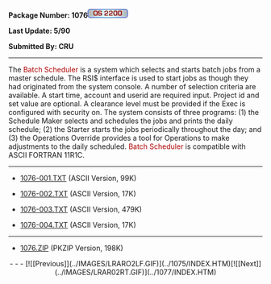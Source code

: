 <x-sas-window top="282" bottom="768" left="44" right="574">



<b>Package Number: 1076![](../IMAGES/OS2200.JPG)</b>


<b>Last Update: 5/90</b>


<b>Submitted By: CRU</b>


&#10;
- - -
The <font color="#AF0000">Batch Scheduler </font>is a system which
selects and starts batch jobs from a master schedule. The RSI$
interface is used to start jobs as though they had originated from
the system console. A number of selection criteria are available. A
start time, account and userid are required input. Project id and set
value are optional. A clearance level must be provided if the Exec is
configured with security on. The system consists of three programs:
(1) the Schedule Maker selects and schedules the jobs and prints the
daily schedule; (2) the Starter starts the jobs periodically
throughout the day; and (3) the Operations Override provides a tool
for Operations to make adjustments to the daily scheduled. <font color="#AF0000">Batch Scheduler </font>is compatible with ASCII
FORTRAN 11R1C.


&#10;
- - -



   
- [1076-001.TXT](1076-001.TXT)
       (ASCII Version, 99K)
    
    
       
- [1076-002.TXT](1076-002.TXT)
       (ASCII Version, 17K)
    
    
       
- [1076-003.TXT](1076-003.TXT)
       (ASCII Version, 479K)
    
    
       
- [1076-004.TXT](1076-004.TXT)
       (ASCII Version, 17K)


&#10;
- - -



   
- [1076.ZIP](1076.ZIP)
       (PKZIP Version, 198K)


<center>
- - -
[![[Previous]](../IMAGES/LRARO2LF.GIF)](../1075/INDEX.HTM)[![[Next]](../IMAGES/LRAR02RT.GIF)](../1077/INDEX.HTM)
</center>


</x-sas-window>
